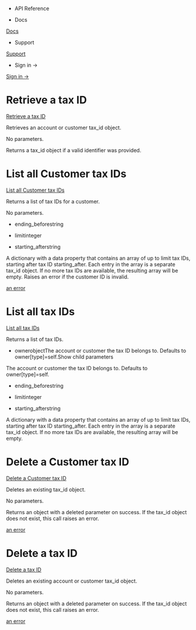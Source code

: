 - API Reference

- Docs

[Docs](/)

- Support

[Support](https://support.stripe.com)

- Sign in →

[Sign in →](https://dashboard.stripe.com/login)

# Retrieve a tax ID

[Retrieve a tax ID](/api/tax_ids/retrieve)

Retrieves an account or customer tax_id object.

No parameters.

Returns a tax_id object if a valid identifier was provided.

# List all Customer tax IDs

[List all Customer tax IDs](/api/tax_ids/customer_list)

Returns a list of tax IDs for a customer.

No parameters.

- ending_beforestring

- limitinteger

- starting_afterstring

A dictionary with a data property that contains an array of up to limit tax IDs, starting after tax ID starting_after. Each entry in the array is a separate tax_id object. If no more tax IDs are available, the resulting array will be empty. Raises an error if the customer ID is invalid.

[an error](#errors)

# List all tax IDs

[List all tax IDs](/api/tax_ids/list)

Returns a list of tax IDs.

- ownerobjectThe account or customer the tax ID belongs to. Defaults to owner[type]=self.Show child parameters

The account or customer the tax ID belongs to. Defaults to owner[type]=self.

- ending_beforestring

- limitinteger

- starting_afterstring

A dictionary with a data property that contains an array of up to limit tax IDs, starting after tax ID starting_after. Each entry in the array is a separate tax_id object. If no more tax IDs are available, the resulting array will be empty.

# Delete a Customer tax ID

[Delete a Customer tax ID](/api/tax_ids/customer_delete)

Deletes an existing tax_id object.

No parameters.

Returns an object with a deleted parameter on success. If the tax_id object does not exist, this call raises an error.

[an error](#errors)

# Delete a tax ID

[Delete a tax ID](/api/tax_ids/delete)

Deletes an existing account or customer tax_id object.

No parameters.

Returns an object with a deleted parameter on success. If the tax_id object does not exist, this call raises an error.

[an error](#errors)
